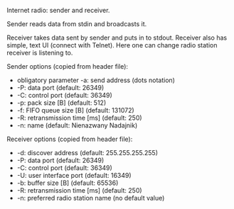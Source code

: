 Internet radio: sender and receiver.

Sender reads data from stdin and broadcasts it.

Receiver takes data sent by sender and puts in to stdout.
Receiver also has simple, text UI (connect with Telnet). Here one can change radio station receiver is listening to.

Sender options (copied from header file):
* obligatory parameter -a: send address (dots notation)
* -P: data port (default: 26349)
* -C: control port (default: 36349)
* -p: pack size [B] (default: 512)
* -f: FIFO queue size [B] (default: 131072)
* -R: retransmission time [ms] (default: 250)
* -n: name (default: Nienazwany Nadajnik)

Receiver options (copied from header file):
* -d: discover address (default: 255.255.255.255)
* -P: data port (default: 26349)
* -C: control port (default: 36349)
* -U: user interface port (default: 16349)
* -b: buffer size [B] (default: 65536)
* -R: retransmission time [ms] (default: 250)
* -n: preferred radio station name (no default value)
